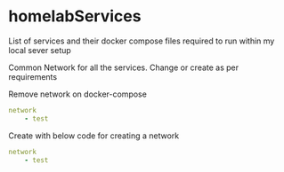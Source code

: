 # homelabServices
List of services and their docker compose files required to run within my local sever setup


Common Network for all the services. Change or create as per requirements

Remove network on docker-compose 
```yaml
network
    - test
```
Create with below code for creating a network
```yaml
network
    - test
```